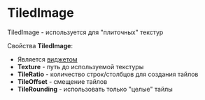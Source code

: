 # TiledImage

TiledImage - используется для "плиточных" текстур

Свойства **TiledImage**:

* Является [виджетом](../widget.md)
* **Texture** - путь до используемой текстуры
* **TileRatio** - количество строк/столбцов для создания тайлов
* **TileOffset** - смещение тайлов
* **TileRounding** - использовать только "целые" тайлы
